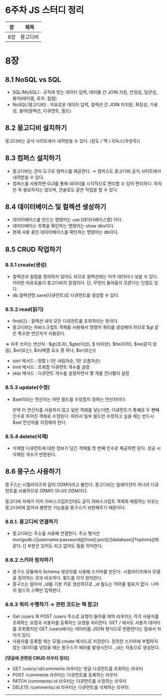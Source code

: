# 6주차 JS 스터디 정리

| 장  | 제목     |
| --- | -------- |
| 8장 | 몽고디비 |

# 8장

## 8.1 NoSQL vs SQL

- SQL(MySQL) : 규칙에 맞는 데이터 입력, 테이블 간 JOIN 지원, 안정성, 일관성, 용어(테이블, 로우, 컬럼)
- NoSQL(몽고디비) : 자유로운 데이터 입력, 컬렉션 간 JOIN 미지원, 확장성, 가용성, 용어(컬렉션, 다큐먼트, 필드)

## 8.2 몽고디비 설치하기

몽고디비는 공식 사이트에서 내려받을 수 있다. (윈도 / 맥 / 리눅스(우분투))

## 8.3 컴퍼스 설치하기

- 몽고디비는 관리 도구로 컴퍼스를 제공한다. → 컴퍼스도 몽고디비 공식 사이트에서 내려받을 수 있다.
- 컴퍼스를 사용하면 GUI를 통해 데이터를 시각적으로 편리할 수 있어 편리하다. 하지만 꼭 필요하지는 않으며, 콘솔로도 같은 작업을 할 수 있다.

## 8.4 데이터베이스 및 컬렉션 생성하기

- 데이터베이스를 만드는 명령어는 use [데이터베이스명] 이다.
- 데이터베이스 목록을 확인하는 명령어는 show dbs이다.
- 현재 사용 중인 데이터베이스를 확인하는 명령어는 db이다.

## 8.5 CRUD 작업하기

### 8.5.1 create(생성)

- 컬렉션과 컬럼을 정의하지 않아도 되므로 컬렉션에는 아무 데이터나 넣을 수 있다. 이러한 자유로움이 몽고디비의 장점이다. 단, 무엇이 들어올지 모른다는 단점도 있다.
- db.컬렉션명.save(다큐먼트)로 다큐먼트를 생성할 수 있다.

### 8.5.2 read(읽기)

- find({}) : 컬렉션 내의 모든 다큐먼트를 조회하라는 뜻이다.
- 몽고디비는 자바스크립트 객체를 사용해서 명령어 쿼리를 생성해야 하므로 $gt 같은 특수한 연산자가 사용된다.

⇒ 자주 쓰이는 연산자 : $gt(초과), $gte(이상), $ lt(미만), $lte(이하), $ne(같지 않음), $or(또는), $in(배열 요소 중 하나, $or(또는))

- sort 메서드 : 정렬 (-1은 내림차순, 1은 오름차순)
- limit 메서드 : 조회할 다큐먼트 개수를 설정
- skip 메서드 : 다큐먼트 개수를 설정하면서 몇 개를 건너뛸지 설정

### 8.5.3 update(수정)

- $set이라는 연산자는 어떤 필드를 수정할지 정하는 연산자이다.
    
    만약 이 연산자를 사용하지 않고 일반 객체를 넣는다면, 다큐먼트가 통째로 두 뻔째 인수로 주어진 객체로 수정된다. 따라서 일부 필드만 수정하고 싶을 때는 반드시 $set 연산자를 지정해야 한다.
    

### 8.5.4 delete(삭제)

- 삭제할 다큐먼트에 대한 정보가 담긴 객체를 첫 번째 인수로 제공하면 된다. 성공 시 삭제된 개수가 반환된다.

## 8.6 몽구스 사용하기

몽구스는 시퀄라이즈와 달리 ODM이라고 불린다. 몽고디비는 릴레이션이 아니라 다큐먼트를 사용하므로 ORM이 아니라 ODM이다. 

몽고디비 자체가 이미 자바스크립트인데도 굳이 자바스크립트 객체와 매핑하는 이유는 몽고디비에 없어서 불편한 기능들을 몽구스가 보완해주기 때문이다.

### 8.6.1. 몽고디비 연결하기

- 몽고디비는 주소를 사용해 연결한다. 주소 형식은 mongodb://[username:password@]host[:port][/[database][?options]]와 같다. [] 부분은 있어도 되고 없어도 됨을 의미한다.

### 8.6.2 스키마 정의하기

- 몽구스 모듈에서 Schema 생성자를 사용해 스키마를 만든다. 시퀄라이즈에서 모델을 정의하는 것과 비슷하다. 필드를 각각 정의한다.
- 몽구스는 알아서 _id를 기본 키로 생성하므로 _id 필드는 적어줄 필요가 없다. 나머지 필드의 스펙만 입력한다.

### 8.6.3 쿼리 수행하기 → 관련 코드는 책 참고!

- Get /users 와 POST /users 주소로 요청이 들어올 때의 라우터는 각각 사용자를 조회하는 요청과 사용자를 등록하는 요청을 처리한다. GET / 에서도 사용자 데이터를 조회했지만 GET /users에서는 데이터를 JSON 형식으로 반환한다는 점에서 차이가 있다.
- 사용자를 등록할 때는 모델.create 메서드로 저장한다. 정의한 스키마에 부합하지 않는 데이터를 넣었을 때는 몽구스가 에러를 발생시킨다. _id는 자동으로 생성된다.

**[댓글에 관련된 CRUD 라우터 정리]**

- GET /users/:id/comments 라우터는 댓글 다큐먼트를 조회하는 라우터
- POST /comments 라우터는 다큐먼트를 등록하는 라우터
- PATCH /comments/:id 라우터는 다큐먼트를 수정하는 라우터
- DELETE /comments/:id 라우터는 다큐먼트를 삭제하는 라우터

---
